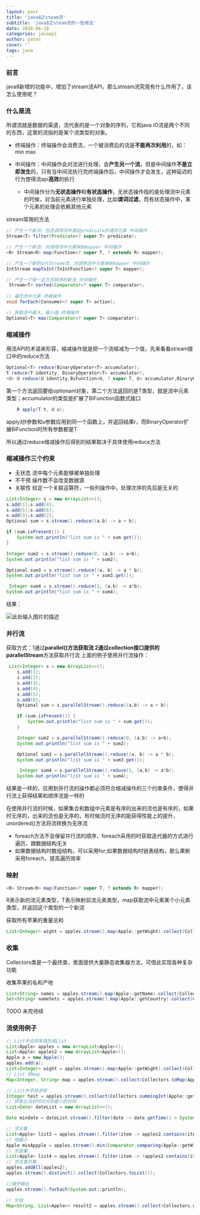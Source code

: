 ```yaml
---
layout: post
title: 'java8之steam流'
subtitle: 'java8之steam流的一些用法'
date: 2018-06-18
categories: javaapi
author: yates
cover: ''
tags: java
---
```


### 前言
java8新增的功能中，增加了stream流API，那么stream流究竟有什么作用了，该怎么使用呢？

### 什么是流
所谓流就是数据的渠道，流代表的是一个对象的序列，它和java IO流是两个不同的东西，这里的流指的是某个流类型的对象。

- 终端操作：终端操作会消费流，一个被消费后的流是**不能再次利用**的，如：min max

- 中间操作：中间操作会对流进行处理，会**产生另一个流**，但是中间操作**不是立即发生**的，只有当中间流执行完终端操作后，中间操作才会发生，这种延迟的行为使得流api**高效**的执行 
	- 中间操作分为**无状态操作**和**有状态操作**，无状态操作指的是处理流中元素的时候，对当前元素进行单独处理，比如**谓词过滤**，而有状态操作中，某个元素的处理会依赖其他元素

stream常用的方法
```java
// 产生一个新流，包含调用流中满足predicate的谓词元素 中间操作
Stream<T> filter(Predicate<? super T> predicate);

// 产生一个新流，对调用流中元素映射mapper 中间操作
<R> Stream<R> map(Function<? super T, ? extends R> mapper);

// 产生一个新的intStream流，对调用流中元素映射mapper 中间操作
IntStream mapToInt(ToIntFunction<? super T> mapper);

// 产生一个按一定方式排序的新流 中间操作
 Stream<T> sorted(Comparator<? super T> comparator);
 
// 遍历流中元素 终端操作
void forEach(Consumer<? super T> action);

// 获取流中最大，最小值 终端操作
Optional<T> max(Comparator<? super T> comparator);
```

### 缩减操作
用流API的术语来形容，缩减操作就是把一个流缩减为一个值，先来看看stream接口中的reduce方法
```java
Optional<T> reduce(BinaryOperator<T> accumulator);
T reduce(T identity, BinaryOperator<T> accumulator);
<U> U reduce(U identity,BiFunction<U, ? super T, U> accumulator,BinaryOperator<U> combiner);
```
第一个方法返回要给optionanl对象，第二个方法返回的是T类型，就是流中元素类型；accumulator的类型是扩展了BiFunction函数式接口
```java
    R apply(T t, U u);
```
apply对t参数和u参数应用到同一个函数上，并返回结果r，而BinaryOperator扩展BiFunction时所有参数都是T

所以通过reduce缩减操作后得到的结果取决于具体使用reduce方法
### 缩减操作三个约束
- 无状态 流中每个元素能够被单独处理
- 不干预 操作数不会改变数据源
- 关联性 给定一个关联运算符，一些列操作中，处理次序的先后是无关的

```java
List<Integer> s = new ArrayList<>();
s.add(1);s.add(4);
s.add(5);s.add(6);
s.add(3);s.add(2);
Optional sum = s.stream().reduce((a,b) -> a + b);

if (sum.isPresent()) {
    System.out.println("list sum is " + sum.get());
}

Integer sum2 = s.stream().reduce(0, (a,b) -> a+b);
System.out.println("list sum is " + sum2);

Optional sum3 = s.stream().reduce((a, b) -> a * b);
System.out.println("list sum is " + sum3.get());

 Integer sum4 = s.stream().reduce(1, (a,b) -> a*b);
System.out.println("list sum is " + sum4);
```
结果：

![此处输入图片的描述](http://www.muyibeyond.cn/img/2018-06-18-java_stream/1.png)


### 并行流
获取方式：1通过**parallel()**方法获取流 2通过collection接口提供的**parallelStream**方法获取并行流
上面的例子使用并行流操作：
```java
 List<Integer> s = new ArrayList<>();
    s.add(1);
    s.add(2);
    s.add(3);
    s.add(4);
    s.add(5);
    s.add(6);
    Optional sum = s.parallelStream().reduce((a,b) -> a + b);

    if (sum.isPresent()) {
        System.out.println("list sum is " + sum.get());
    }

    Integer sum2 = s.parallelStream().reduce(0, (a,b) -> a+b);
    System.out.println("list sum is " + sum2);

    Optional sum3 = s.parallelStream().reduce((a, b) -> a * b);
    System.out.println("list sum is " + sum3.get());

     Integer sum4 = s.parallelStream().reduce(1, (a,b) -> a*b);
    System.out.println("list sum is " + sum4);
```
结果是一样的，应用到并行流的操作都必须符合缩减操作的三个约束条件，使得并行流上获得结果和顺序流是一样的

在使用并行流的时候，如果集合和数组中元素是有序的出来的流也是有序的，如果时无序的，出来的流也是无序的，有时候流时无序的能获得性能上的提升，unordered()方法将流转换为无序流

- foreach方法不会保留并行流的顺序，foreach采用的时获取迭代器的方式进行遍历，跟数据结构无关
- 如果数据结构时数组结构，可以采用for;如果数据结构时链表结构，那么果断采用foreach，提高遍历效率


### 映射
```java
<R> Stream<R> map(Function<? super T, ? extends R> mapper);
```
R表示新的流元素类型，T表示映射前流元素类型，map获取流中元素某个小元素类型，并返回这个类型的一个新流

获取所有苹果的重量总和
```java
List<Integer> wight = apples.stream().map(Apple::getWight).collect(Collectors.toList());
```

### 收集
Collectors类是一个最终类，里面提供大量静态收集器方法，可借此实现各种复杂功能

收集苹果的名和产地
```java
List<String> names = apples.stream().map(Apple::getName).collect(Collectors.toList());
Set<String> nameSets = apples.stream().map(Apple::getCountry).collect(Collectors.toSet());
```

TODO 未完待续

### 流使用例子
```java
// List中去除某值形成List
List<Apple> apples = new ArrayList<Apple>();
List<Apple> apples2 = new ArrayList<Apple>();
Apple a = new Apple();
apples.add(a);
List<Integer> wight = apples.stream().map(Apple::getWight).collect(Collectors.toList());
// List 转map
Map<Integer, String> map = apples.stream().collect(Collectors.toMap(Apple::getWight, Apple::getCountry));

// List中字段求和
Integer test = apples.stream().collect(Collectors.summingInt(Apple::getWight));
// 获取比当前时间大的最小的时间
List<Date> dateList = new ArrayList<>();

Date mindate = dateList.stream().filter(date -> date.getTime() > System.currentTimeMillis()).min(Comparator.comparing(Date::getTime)).get();

// 求交集
List<Apple> list3 = apples.stream().filter(item -> apples2.contains(item)).collect(Collectors.toList());
// 球最小
Apple minAppple = apples.stream().min(Comparator.comparing(Apple::getWight)).get();
// 求差集
List<Apple> list4 = apples.stream().filter(item -> !apples2.contains(item)).collect(Collectors.toList());
// 求去重并集
apples.addAll(apples2);
apples.stream().distinct().collect(Collectors.toList());

//循环输出
apples.stream().forEach(System.out::println);

// 分组
Map<String, List<Apple>> result2 = apples.stream().collect(Collectors.groupingBy(Apple::getCountry));
```
```